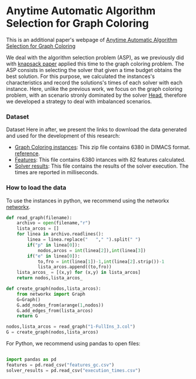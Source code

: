# Anytime Automatic Algorithm Selection for Graph Coloring
This is an additional paper's webpage of [Anytime Automatic Algorithm Selection for Graph Coloring]()


We deal with the algorithm selection problem (ASP), as we previously did with [knapsack paper](https://www.sciencedirect.com/science/article/abs/pii/S0957417420304371) applied this time to the graph coloring problem. 
The ASP consists in selecting the solver that given a time budget obtains the best solution. 
For this purpose, we calculated the instances's characteristics and record the solutions's times of each solver with each instance.
Here, unlike the previous work, we focus on the graph coloring problem, with an scenario stronly dominated by the solver [Head](https://hal.archives-ouvertes.fr/hal-00925911/document), therefore we developed a strategy to deal with imbalanced scenarios.

### Dataset

Dataset
Here in after, we present the links to download the data generated and used for the development of this research:

* [Graph Coloring instances](https://drive.google.com/file/d/1TloL47siY5cHSEq8Bb9t7DgUVaUq3tiA/view?usp=sharing): This zip file contains 6380 in DIMACS format. [reference](http://prolland.free.fr/works/research/dsat/dimacs.html).
* [Features](https://drive.google.com/file/d/1sKfCg24mcJPPhu5IAcGDfCizBVClULG-/view?usp=sharing): This file contains 6380 intances with 82 features calculated.
* [Solver results](https://drive.google.com/file/d/143Ekm588NObz0f-6FK0q5l1z8LLRQe28/view?usp=sharing): This file contains the results of the solver execution. The times are reported in milliseconds.

### How to load the data
To use the instances in python, we recommend using the networkx [networkx](https://networkx.org/).
```python
def read_graph(filename):
    archivo = open(filename,"r")
    lista_arcos = []
    for linea in archivo.readlines():
        linea = linea.replace("   "," ").split(" ")
        if("p" in linea[0]):
            nodos,arcos = int(linea[2]),int(linea[3])
        if("e" in linea[0]):
            to,fro = int(linea[1])-1,int(linea[2].strip())-1
            lista_arcos.append((to,fro))
    lista_arcos_ = [(x,y) for (x,y) in lista_arcos]
    return nodos,lista_arcos_

def create_graph(nodos,lista_arcos):
    from networkx import Graph
    G=Graph()
    G.add_nodes_from(arange(1,nodos))
    G.add_edges_from(lista_arcos)
    return G

nodos,lista_arcos = read_graph("1-FullIns_3.col")
G = create_graph(nodos,lista_arcos)
```

For Python, we recommend using pandas to open files:
```python

import pandas as pd
features = pd.read_csv("features_gc.csv")
solver_results = pd.read_csv("execution_times.csv")
```

